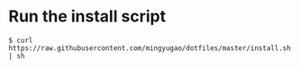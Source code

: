 # Run the install script
```
$ curl https://raw.githubusercontent.com/mingyugao/dotfiles/master/install.sh | sh
```
